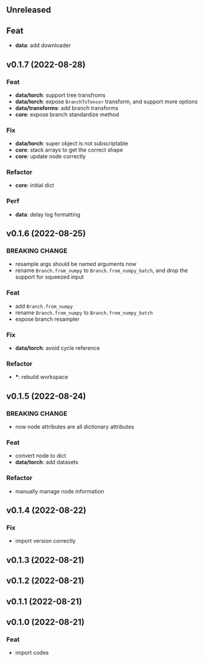 ## Unreleased

## Feat

- **data**: add downloader

## v0.1.7 (2022-08-28)

### Feat

- **data/torch**: support tree transfroms
- **data/torch**: expose `BranchToTensor` transform, and support more options
- **data/transforms**: add branch transforms
- **core**: expose branch standardize method

### Fix

- **data/torch**: super object is not subscriptable
- **core**: stack arrays to get the correct shape
- **core**: update node correctly

### Refactor

- **core**: initial dict

### Perf

- **data**: delay log formatting

## v0.1.6 (2022-08-25)

### BREAKING CHANGE

- resample args should be named arguments now
- rename `Branch.from_numpy` to `Branch.from_numpy_batch`, and drop the support
for squeezed input

### Feat

- add `Branch.from_numpy`
- rename `Branch.from_numpy` to `Branch.from_numpy_batch`
- expose branch resampler

### Fix

- **data/torch**: avoid cycle reference

### Refactor

- **\***: rebuild workspace

## v0.1.5 (2022-08-24)

### BREAKING CHANGE

- now node attributes are all dictionary attributes

### Feat

- convert node to dict
- **data/torch**: add datasets

### Refactor

- manually manage node information

## v0.1.4 (2022-08-22)

### Fix

- import version correctly

## v0.1.3 (2022-08-21)

## v0.1.2 (2022-08-21)

## v0.1.1 (2022-08-21)

## v0.1.0 (2022-08-21)

### Feat

- import codes
